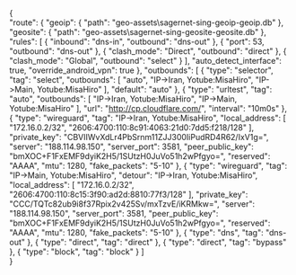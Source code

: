 {  
"route": {
    "geoip": {
      "path": "geo-assets\\sagernet-sing-geoip-geoip.db"
    },
    "geosite": {
      "path": "geo-assets\\sagernet-sing-geosite-geosite.db"
    },
    "rules": [
      {
        "inbound": "dns-in",
        "outbound": "dns-out"
      },
      {
        "port": 53,
        "outbound": "dns-out"
      },
      {
        "clash_mode": "Direct",
        "outbound": "direct"
      },
      {
        "clash_mode": "Global",
        "outbound": "select"
      }
    ],
    "auto_detect_interface": true,
    "override_android_vpn": true
  },
  "outbounds": [
    {
      "type": "selector",
      "tag": "select",
      "outbounds": [
        "auto",
        "IP->Iran, Yotube:MisaHiro",
        "IP->Main, Yotube:MisaHiro"
      ],
      "default": "auto"
    },
    {
      "type": "urltest",
      "tag": "auto",
      "outbounds": [
        "IP->Iran, Yotube:MisaHiro",
        "IP->Main, Yotube:MisaHiro"
      ],
      "url": "http://cp.cloudflare.com/",
      "interval": "10m0s"
    },
    {
      "type": "wireguard",
      "tag": "IP->Iran, Yotube:MisaHiro",
      "local_address": [
        "172.16.0.2/32",
        "2606:4700:110:8c91:4063:21d0:7dd5:f218/128"
      ],
      "private_key": "CBVIIWvXdLr4PbSrnm11ZJJ300IiPudRD4R62/IxV1g=",
      "server": "188.114.98.150",
      "server_port": 3581,
      "peer_public_key": "bmXOC+F1FxEMF9dyiK2H5/1SUtzH0JuVo51h2wPfgyo=",
      "reserved": "AAAA",
      "mtu": 1280,
      "fake_packets": "5-10"
    },
    {
      "type": "wireguard",
      "tag": "IP->Main, Yotube:MisaHiro",
      "detour": "IP->Iran, Yotube:MisaHiro",
      "local_address": [
        "172.16.0.2/32",
        "2606:4700:110:8c15:3f90:ad2d:8810:77f3/128"
      ],
      "private_key": "CCC/TQTc82ub9i8f37Rpix2v425Sv/mxTzvE/iKRMkw=",
      "server": "188.114.98.150",
      "server_port": 3581,
      "peer_public_key": "bmXOC+F1FxEMF9dyiK2H5/1SUtzH0JuVo51h2wPfgyo=",
      "reserved": "AAAA",
      "mtu": 1280,
      "fake_packets": "5-10"
    },
    {
      "type": "dns",
      "tag": "dns-out"
    },
    {
      "type": "direct",
      "tag": "direct"
    },
    {
      "type": "direct",
      "tag": "bypass"
    },
    {
      "type": "block",
      "tag": "block"
    }
  ]  
}
